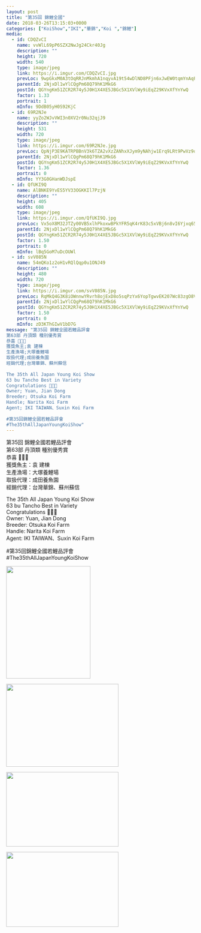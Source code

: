 ```yaml
---
layout: post
title: "第35回 錦鯉全國" 
date: 2018-03-26T13:15:03+0000 
categories: ["KoiShow","IKI","華錦","Koi ","錦鯉"] 
media:
  - id: CDQZvCI
    name: vvWlL69pP6SZX2NwJg24Ckr40Jg
    description: ""   
    height: 720
    width: 540
    type: image/jpeg
    link: https://i.imgur.com/CDQZvCI.jpg
    prevLoc: 9wpGkxM0A3tOqRRJnMkmhA1nqyvA19t54wDlND8PFjn6xJwEW0tqmYnAqPqMuAGo2Eq18ZS41W0N5ZGwcorwzEk1Z3ijzEZAABPGiE3jzzGqywir5GrVAY88hJ8k771yD1u8Px5X2WlQt02GwQ9OAXhv4QNpzkgnCNlMLNZgYmF7GGzZ0YvQH9Pp4DD200cLMM8Brm7yuLqRxKlKEjhKq2OqM9VYIlMWnOMYNNujkNvWwPzQHB86rrLY8Pi2LZ2NzlNqFMo
    parentId: 2NjxDl1wYlCQgPm68Q79hK1MkG6
    postId: QGYngKm51ZCR2R74y5J0H1X4XE5JBGc5X1XVlWy9iEqZ29KVxXfYnYwQ
    factor: 1.33
    portrait: 1
    mInfo: 9DdB05yH0S92KjC
  - id: 69R2NJe
    name: yyZo2WJvVWI3n0XV2r0Nu32qjJ9
    description: ""   
    height: 531
    width: 720
    type: image/jpeg
    link: https://i.imgur.com/69R2NJe.jpg
    prevLoc: QpNjP3E9KATRPBBnV3k6TZA2vXzZANhxXJym9yNAhjw1Erq9LRt9PwVz9o97szyEO7X9YKF7VRowQEZPSrj8Vy0MvxH6mLPpQVz4U3Q644GoyJuqR65LyGNlHZ8RV5n3PNfrDy4Y2YXZTYKAA276XXUpOLBYyqomS6AmD6zG1jFEVV6YyOlgCDzkXNNYBZtyLnGPL00nHMRr6PAng1IgL9mWJQz8IBqOxZqRorCPmmJVwoolcyNWP0nOpmixMAKA2Br9s54
    parentId: 2NjxDl1wYlCQgPm68Q79hK1MkG6
    postId: QGYngKm51ZCR2R74y5J0H1X4XE5JBGc5X1XVlWy9iEqZ29KVxXfYnYwQ
    factor: 1.36
    portrait: 0
    mInfo: YY3G0GHanWDJspE
  - id: QfUKI9Q
    name: AlBNKE9YvES5YV33OGKKIl7PzjN
    description: ""   
    height: 405
    width: 608
    type: image/jpeg
    link: https://i.imgur.com/QfUKI9Q.jpg
    prevLoc: Vx5oX8M32JTZy00VB5xlhPkoxwBPkYFR5qK4rK83c5xVBj6n8vI6Yjxq656Du2nXZlnBnlt4RGoE0JXyIWXNPgo5xgFG7lxxv9qqhq2LMyYXEqfXz3OvLBGACJwg1E6JZLTVZ18WxAy6fWngpzJgJWfRLnjMZMwXIZWv83NpWRS7Dqm5RzkVsEAXXKQYkZHw75ElzPNNcNwNWA4Aw9CwgZwN05B4urVBK872VlSZzpWVVk86i3GZ5kB
    parentId: 2NjxDl1wYlCQgPm68Q79hK1MkG6
    postId: QGYngKm51ZCR2R74y5J0H1X4XE5JBGc5X1XVlWy9iEqZ29KVxXfYnYwQ
    factor: 1.50
    portrait: 0
    mInfo: lBq5GoM7uDcOUWl
  - id: svV085N
    name: 54mQKo1z2oH1vRQlQqp0u1ONJ49
    description: ""   
    height: 480
    width: 720
    type: image/jpeg
    link: https://i.imgur.com/svV085N.jpg
    prevLoc: RqMkQ4G3K8iOWnnwYRvrh8ojExD8o5sqPzYx6YopTgwvEK207Wc83zgO8V86IjyKoWPLkDTRyGXlvm9ZU7vJLrkWzXc1g96LJvQzclXxMMpjmKSXJQ39K3PYC3AQOnVqQ3Sn2WL3ny2YsR7mL2r0gPconp6v01YDhDolmDExA2FqKK6oRBkjfR3Qw99gBgU6zqEz7mz4h2vZMPnjPxCVYNwkX1vrURPK9g3B0yhEKyEgnyl9T20Anym4OPU5wjojAXm4tKQ
    parentId: 2NjxDl1wYlCQgPm68Q79hK1MkG6
    postId: QGYngKm51ZCR2R74y5J0H1X4XE5JBGc5X1XVlWy9iEqZ29KVxXfYnYwQ
    factor: 1.50
    portrait: 0
    mInfo: zD3KThGIwV1bD7G
message: "第35回 錦鯉全國若鯉品評會  
第63部 丹頂類 種別優秀賞  
恭喜 🎉🎉🎉  
獲獎魚主;袁 建棟  
生產漁場;大塚養鯉場  
取扱代理;成田養魚園  
經銷代理;台灣華錦、蘇州蘇信  
  
The 35th All Japan Young Koi Show  
63 bu Tancho Best in Variety  
Congratulations 🎉🎉🎉  
Owner; Yuan, Jian Dong  
Breeder; Otsuka Koi Farm  
Handle; Narita Koi Farm  
Agent; IKI TAIWAN、Suxin Koi Farm  
  
#第35回錦鯉全國若鯉品評會  
#The35thAllJapanYoungKoiShow"
---
```


第35回 錦鯉全國若鯉品評會  
第63部 丹頂類 種別優秀賞  
恭喜 🎉🎉🎉  
獲獎魚主：袁 建棟  
生產漁場：大塚養鯉場  
取扱代理：成田養魚園  
經銷代理：台灣華錦、蘇州蘇信  
  
The 35th All Japan Young Koi Show  
63 bu Tancho Best in Variety  
Congratulations 🎉🎉🎉  
Owner: Yuan, Jian Dong  
Breeder: Otsuka Koi Farm  
Handle: Narita Koi Farm  
Agent: IKI TAIWAN、Suxin Koi Farm  
  
#第35回錦鯉全國若鯉品評會  
#The35thAllJapanYoungKoiShow


[//]: #media:  
<a href="https://i.imgur.com/CDQZvCI.jpg"><img src="https://i.imgur.com/CDQZvCI.jpg" height="300" width="225" /></a> 
  

<a href="https://i.imgur.com/69R2NJe.jpg"><img src="https://i.imgur.com/69R2NJe.jpg" height="221" width="300" /></a> 
  

<a href="https://i.imgur.com/QfUKI9Q.jpg"><img src="https://i.imgur.com/QfUKI9Q.jpg" height="199" width="300" /></a> 
  

<a href="https://i.imgur.com/svV085N.jpg"><img src="https://i.imgur.com/svV085N.jpg" height="200" width="300" /></a> 
 
